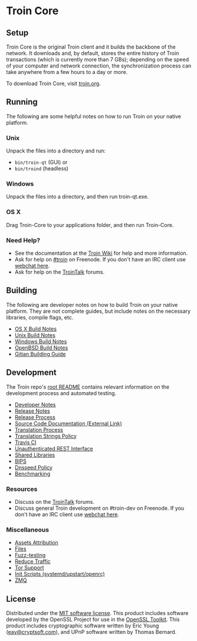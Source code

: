 Troin Core
=============

Setup
---------------------
Troin Core is the original Troin client and it builds the backbone of the network. It downloads and, by default, stores the entire history of Troin transactions (which is currently more than 7 GBs); depending on the speed of your computer and network connection, the synchronization process can take anywhere from a few hours to a day or more.

To download Troin Core, visit [troin.org](https://troin.org).

Running
---------------------
The following are some helpful notes on how to run Troin on your native platform.

### Unix

Unpack the files into a directory and run:

- `bin/troin-qt` (GUI) or
- `bin/troind` (headless)

### Windows

Unpack the files into a directory, and then run troin-qt.exe.

### OS X

Drag Troin-Core to your applications folder, and then run Troin-Core.

### Need Help?

* See the documentation at the [Troin Wiki](https://troin.info/)
for help and more information.
* Ask for help on [#troin](http://webchat.freenode.net?channels=troin) on Freenode. If you don't have an IRC client use [webchat here](http://webchat.freenode.net?channels=troin).
* Ask for help on the [TroinTalk](https://trointalk.io/) forums.

Building
---------------------
The following are developer notes on how to build Troin on your native platform. They are not complete guides, but include notes on the necessary libraries, compile flags, etc.

- [OS X Build Notes](build-osx.md)
- [Unix Build Notes](build-unix.md)
- [Windows Build Notes](build-windows.md)
- [OpenBSD Build Notes](build-openbsd.md)
- [Gitian Building Guide](gitian-building.md)

Development
---------------------
The Troin repo's [root README](/README.md) contains relevant information on the development process and automated testing.

- [Developer Notes](developer-notes.md)
- [Release Notes](release-notes.md)
- [Release Process](release-process.md)
- [Source Code Documentation (External Link)](https://dev.visucore.com/troin/doxygen/)
- [Translation Process](translation_process.md)
- [Translation Strings Policy](translation_strings_policy.md)
- [Travis CI](travis-ci.md)
- [Unauthenticated REST Interface](REST-interface.md)
- [Shared Libraries](shared-libraries.md)
- [BIPS](bips.md)
- [Dnsseed Policy](dnsseed-policy.md)
- [Benchmarking](benchmarking.md)

### Resources
* Discuss on the [TroinTalk](https://trointalk.io/) forums.
* Discuss general Troin development on #troin-dev on Freenode. If you don't have an IRC client use [webchat here](http://webchat.freenode.net/?channels=troin-dev).

### Miscellaneous
- [Assets Attribution](assets-attribution.md)
- [Files](files.md)
- [Fuzz-testing](fuzzing.md)
- [Reduce Traffic](reduce-traffic.md)
- [Tor Support](tor.md)
- [Init Scripts (systemd/upstart/openrc)](init.md)
- [ZMQ](zmq.md)

License
---------------------
Distributed under the [MIT software license](/COPYING).
This product includes software developed by the OpenSSL Project for use in the [OpenSSL Toolkit](https://www.openssl.org/). This product includes
cryptographic software written by Eric Young ([eay@cryptsoft.com](mailto:eay@cryptsoft.com)), and UPnP software written by Thomas Bernard.
